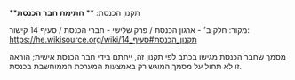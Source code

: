 **תקנון הכנסת: **
**חתימת חבר הכנסת**

מקור: חלק ב׳ - ארגון הכנסת / פרק שלישי - חברי הכנסת / סעיף 14
קישור: https://he.wikisource.org/wiki/תקנון_הכנסת#סעיף_14

מסמך שחבר הכנסת מגישו בכתב לפי תקנון זה, ייחתם בידי חבר הכנסת אישית; הוראה זו לא תחול על מסמך המוגש רק באמצעות המערכת הממוחשבת בכנסת.